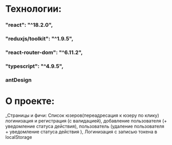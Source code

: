 # Технологии:

### "react": "^18.2.0",

### "reduxjs/toolkit": "^1.9.5",

### "react-router-dom": "^6.11.2",

### "typescript": "^4.9.5",

### antDesign

# О проекте:

\_Страницы и фичи:
Список юзеров(переадресация к юзеру по клику)
логинизация и регистрация (с валидацией),
добавление пользователя (+ уведомление статуса действия),
пользователь (удаление пользователя + уведомление статуса действия ),
Логинизация с записью токена в localStorage
